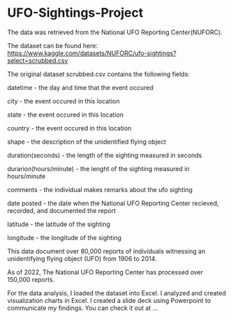 # UFO-Sightings-Project

The data was retrieved from the National UFO Reporting Center(NUFORC).

The dataset can be found here: https://www.kaggle.com/datasets/NUFORC/ufo-sightings?select=scrubbed.csv

The original dataset scrubbed.csv contains the following fields:

datetime - the day and time that the event occured

city - the event occured in this location

state - the event occured in this location

country - the event occured in this location

shape - the description of the unidentified flying object

duration(seconds) - the length of the sighting measured in seconds

durarion(hours/minute) - the lenght of the sighting measured in hours/minute

comments - the individual makes remarks about the ufo sighting

date posted - the date when the National UFO Reporting Center recieved, recorded, and documented the report

latitude - the latitude of the sighting

longitude - the longitude of the sighting

This data document over 80,000 reports of individuals witnessing an unidentifying flying object (UFO) from 1906 to 2014.

As of 2022, The National UFO Reporting Center has processed over 150,000 reports.

For the data analysis, I loaded the dataset into Excel.
I analyzed and created visualization charts in Excel.
I created a slide deck using Powerpoint to communicate my findings.
You can check it out at ...
